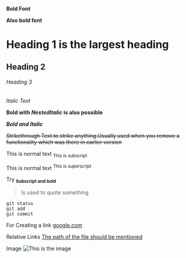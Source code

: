 **Bold Font**


__Also bold font__
# Heading 1 is the largest heading
## Heading 2
###### Heading 3

_Italic Text_

**Bold with _NestedItalic_ is also possible**

***Bold and Italic***

~~Strikethrough Text to strike anything.Usually used when you remove a functionality which was there in earlier version~~


This is normal text <sub>This is subscript</sub>


This is normal text  <sup>This is superscript</sup>

Try <sub>**Subscript and bold**</sub>

>Is used to quote something

```
git status
git add
git commit
```

For Creating a link [google.com](https://www.youtube.com)

Relative Links
[The path of the file should be mentioned](/README.md)


Image
![This is the image](https://user-images.githubusercontent.com/101277383/177118823-840242c5-c0f3-4a7a-ad55-4497f74216cb.png)

